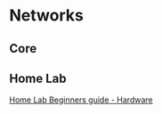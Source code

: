 # Networks

## Core

[](https://www.bgp4.as/)

## Home Lab

[Home Lab Beginners guide - Hardware](https://haydenjames.io/home-lab-beginners-guide-hardware/)